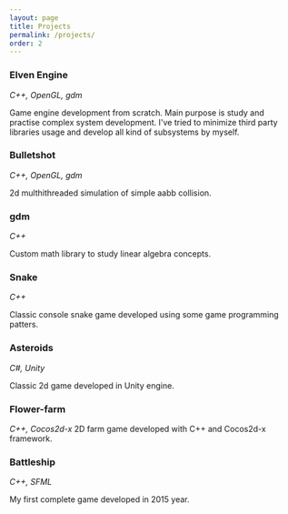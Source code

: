 ```yaml
---
layout: page
title: Projects
permalink: /projects/
order: 2
---
```


### Elven Engine
*C++, OpenGL, gdm*

Game engine development from scratch.
Main purpose is study and practise complex system development.
I've tried to minimize third party libraries usage and develop all kind of subsystems by myself.

### Bulletshot
*C++, OpenGL, gdm*

2d multhithreaded simulation of simple aabb collision.

### gdm
*C++*

Custom math library to study linear algebra concepts.

### Snake
*C++*

Classic console snake game developed using some game programming patters.

### Asteroids
*C#, Unity*

Classic 2d game developed in Unity engine.

### Flower-farm
*C++, Cocos2d-x*
2D farm game developed with C++ and Cocos2d-x framework.

### Battleship
*C++, SFML*

My first complete game developed in 2015 year.
